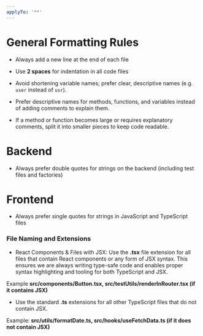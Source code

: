 ```yaml
---
applyTo: '**'
---
```


# General Formatting Rules

- Always add a new line at the end of each file
- Use **2 spaces** for indentation in all code files

- Avoid shortening variable names; prefer clear, descriptive names (e.g. `user` instead of `usr`).
- Prefer descriptive names for methods, functions, and variables instead of adding comments to explain them.
- If a method or function becomes large or requires explanatory comments, split it into smaller pieces to keep code readable.

# Backend

- Always prefer double quotes for strings on the backend (including test files and factories)

# Frontend

- Always prefer single quotes for strings in JavaScript and TypeScript files

### File Naming and Extensions

- React Components & Files with JSX: Use the **.tsx** file extension for all files that contain React components or any form of JSX syntax. This ensures we are always writing type-safe code and enables proper syntax highlighting and tooling for both TypeScript and JSX.

Example **src/components/Button.tsx, src/testUtils/renderInRouter.tsx (if it contains JSX)**

- Use the standard **.ts** extensions for all other TypeScript files that do not contain JSX.

Example: **src/utils/formatDate.ts, src/hooks/useFetchData.ts (if it does not contain JSX)**
